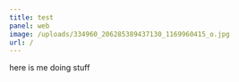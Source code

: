 ```yaml
---
title: test
panel: web
image: /uploads/334960_206285389437130_1169960415_o.jpg
url: /
---
```

here is me doing stuff
